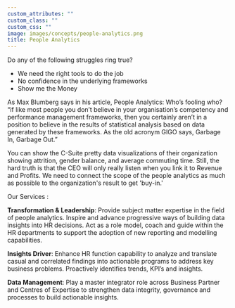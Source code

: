 ```yaml
---
custom_attributes: ""
custom_class: ""
custom_css: ""
image: images/concepts/people-analytics.png
title: People Analytics
---
```


Do any of the following struggles ring true?


- We need the right tools to do the job
- No confidence in the underlying frameworks
- Show me the Money


As Max Blumberg says in his article, People Analytics: Who’s fooling who?   “if like most people you don’t believe in your organisation’s competency and performance management frameworks, then you certainly aren’t in a position to believe in the results of statistical analysis based on data generated by these frameworks. As the old acronym GIGO says, Garbage In, Garbage Out.”

You can show the C-Suite pretty data visualizations of their organization showing attrition, gender balance, and average commuting time. Still, the hard truth is that the CEO will only really listen when you link it to Revenue and Profits. We need to connect the scope of the people analytics as much as possible to the organization's result to get 'buy-in.'




Our Services : 


**Transformation & Leadership**: Provide subject matter expertise in the field of people analytics. Inspire and advance progressive ways of building data insights into HR decisions. Act as a role model, coach and guide within the HR departments to support the adoption of new reporting and modelling capabilities.

**Insights Driver**: Enhance HR function capability to analyze and translate casual and correlated findings into actionable programs to address key business problems. Proactively identifies trends, KPI’s and insights.

**Data Management**: Play a master integrator role across Business Partner and Centres of Expertise to strengthen data integrity, governance and processes to build actionable insights.









 
